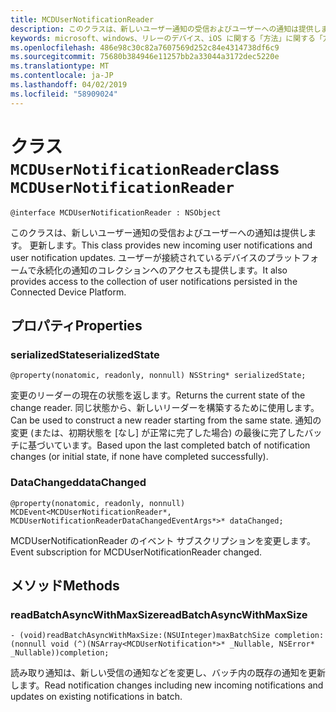 ```yaml
---
title: MCDUserNotificationReader
description: このクラスは、新しいユーザー通知の受信およびユーザーへの通知は提供します。 更新します。 ユーザーが接続されているデバイスのプラットフォームで永続化の通知のコレクションへのアクセスも提供します。
keywords: microsoft、windows、リレーのデバイス、iOS に関する「方法」に関する「方法」の iPhone
ms.openlocfilehash: 486e98c30c82a7607569d252c84e4314738df6c9
ms.sourcegitcommit: 75680b384946e11257bb2a33044a3172dec5220e
ms.translationtype: MT
ms.contentlocale: ja-JP
ms.lasthandoff: 04/02/2019
ms.locfileid: "58909024"
---
```

# <a name="class-mcdusernotificationreader"></a><span data-ttu-id="9d7f2-105">クラス `MCDUserNotificationReader`</span><span class="sxs-lookup"><span data-stu-id="9d7f2-105">class `MCDUserNotificationReader`</span></span>

```
@interface MCDUserNotificationReader : NSObject
```

<span data-ttu-id="9d7f2-106">このクラスは、新しいユーザー通知の受信およびユーザーへの通知は提供します。 更新します。</span><span class="sxs-lookup"><span data-stu-id="9d7f2-106">This class provides new incoming user notifications and user notification updates.</span></span> <span data-ttu-id="9d7f2-107">ユーザーが接続されているデバイスのプラットフォームで永続化の通知のコレクションへのアクセスも提供します。</span><span class="sxs-lookup"><span data-stu-id="9d7f2-107">It also provides access to the collection of user notifications persisted in the Connected Device Platform.</span></span>  

## <a name="properties"></a><span data-ttu-id="9d7f2-108">プロパティ</span><span class="sxs-lookup"><span data-stu-id="9d7f2-108">Properties</span></span>

### <a name="serializedstate"></a><span data-ttu-id="9d7f2-109">serializedState</span><span class="sxs-lookup"><span data-stu-id="9d7f2-109">serializedState</span></span>
`@property(nonatomic, readonly, nonnull) NSString* serializedState;`

<span data-ttu-id="9d7f2-110">変更のリーダーの現在の状態を返します。</span><span class="sxs-lookup"><span data-stu-id="9d7f2-110">Returns the current state of the change reader.</span></span> <span data-ttu-id="9d7f2-111">同じ状態から、新しいリーダーを構築するために使用します。</span><span class="sxs-lookup"><span data-stu-id="9d7f2-111">Can be used to construct a new reader starting from the same state.</span></span>
<span data-ttu-id="9d7f2-112">通知の変更 (または、初期状態を [なし] が正常に完了した場合) の最後に完了したバッチに基づいています。</span><span class="sxs-lookup"><span data-stu-id="9d7f2-112">Based upon the last completed batch of notification changes (or initial state, if none have completed successfully).</span></span>

### <a name="datachanged"></a><span data-ttu-id="9d7f2-113">DataChanged</span><span class="sxs-lookup"><span data-stu-id="9d7f2-113">dataChanged</span></span>
`@property(nonatomic, readonly, nonnull) MCDEvent<MCDUserNotificationReader*, MCDUserNotificationReaderDataChangedEventArgs*>* dataChanged;`

<span data-ttu-id="9d7f2-114">MCDUserNotificationReader のイベント サブスクリプションを変更します。</span><span class="sxs-lookup"><span data-stu-id="9d7f2-114">Event subscription for MCDUserNotificationReader changed.</span></span>

## <a name="methods"></a><span data-ttu-id="9d7f2-115">メソッド</span><span class="sxs-lookup"><span data-stu-id="9d7f2-115">Methods</span></span>

### <a name="readbatchasyncwithmaxsize"></a><span data-ttu-id="9d7f2-116">readBatchAsyncWithMaxSize</span><span class="sxs-lookup"><span data-stu-id="9d7f2-116">readBatchAsyncWithMaxSize</span></span>
`- (void)readBatchAsyncWithMaxSize:(NSUInteger)maxBatchSize
                       completion:(nonnull void (^)(NSArray<MCDUserNotification*>* _Nullable, NSError* _Nullable))completion;`

<span data-ttu-id="9d7f2-117">読み取り通知は、新しい受信の通知などを変更し、バッチ内の既存の通知を更新します。</span><span class="sxs-lookup"><span data-stu-id="9d7f2-117">Read notification changes including new incoming notifications and updates on existing notifications in batch.</span></span>
